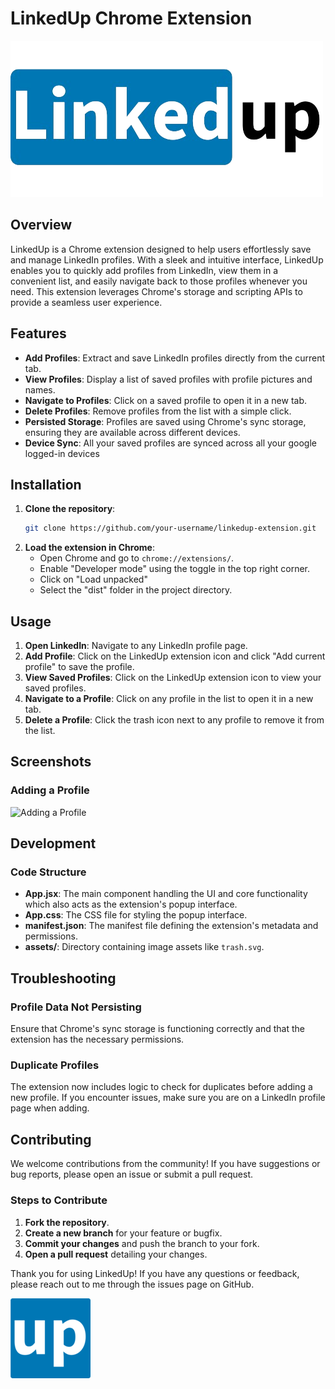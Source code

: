 # LinkedUp Chrome Extension

![LinkedUp Logo](src/assets/Logo.png)

## Overview

LinkedUp is a Chrome extension designed to help users effortlessly save and manage LinkedIn profiles. With a sleek and intuitive interface, LinkedUp enables you to quickly add profiles from LinkedIn, view them in a convenient list, and easily navigate back to those profiles whenever you need. This extension leverages Chrome's storage and scripting APIs to provide a seamless user experience.

## Features

-   **Add Profiles**: Extract and save LinkedIn profiles directly from the current tab.
-   **View Profiles**: Display a list of saved profiles with profile pictures and names.
-   **Navigate to Profiles**: Click on a saved profile to open it in a new tab.
-   **Delete Profiles**: Remove profiles from the list with a simple click.
-   **Persisted Storage**: Profiles are saved using Chrome's sync storage, ensuring they are available across different devices.
-   **Device Sync**: All your saved profiles are synced across all your google logged-in devices

## Installation

1. **Clone the repository**:
    ```bash
    git clone https://github.com/your-username/linkedup-extension.git
    ```
2. **Load the extension in Chrome**:
    - Open Chrome and go to `chrome://extensions/`.
    - Enable "Developer mode" using the toggle in the top right corner.
    - Click on "Load unpacked"
    - Select the "dist" folder in the project directory.

## Usage

1. **Open LinkedIn**: Navigate to any LinkedIn profile page.
2. **Add Profile**: Click on the LinkedUp extension icon and click "Add current profile" to save the profile.
3. **View Saved Profiles**: Click on the LinkedUp extension icon to view your saved profiles.
4. **Navigate to a Profile**: Click on any profile in the list to open it in a new tab.
5. **Delete a Profile**: Click the trash icon next to any profile to remove it from the list.

## Screenshots

### Adding a Profile

![Adding a Profile](src/assets/demo_videos/demo.gif)

## Development

### Code Structure

-   **App.jsx**: The main component handling the UI and core functionality which also acts as the extension's popup interface.
-   **App.css**: The CSS file for styling the popup interface.
-   **manifest.json**: The manifest file defining the extension's metadata and permissions.
-   **assets/**: Directory containing image assets like `trash.svg`.

## Troubleshooting

### Profile Data Not Persisting

Ensure that Chrome's sync storage is functioning correctly and that the extension has the necessary permissions.

### Duplicate Profiles

The extension now includes logic to check for duplicates before adding a new profile. If you encounter issues, make sure you are on a LinkedIn profile page when adding.

## Contributing

We welcome contributions from the community! If you have suggestions or bug reports, please open an issue or submit a pull request.

### Steps to Contribute

1. **Fork the repository**.
2. **Create a new branch** for your feature or bugfix.
3. **Commit your changes** and push the branch to your fork.
4. **Open a pull request** detailing your changes.

Thank you for using LinkedUp! If you have any questions or feedback, please reach out to me through the issues page on GitHub.

![LinkedUp Footer](src/assets/icons/128.png)
